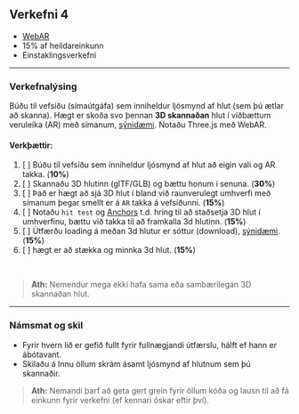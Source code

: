 ## Verkefni 4
- [WebAR](https://github.com/GunnarThorunnarson/FORR3FV05EU/wiki/Framlengdur-veruleiki-(XR))
- 15% af heildareinkunn
- Einstaklingsverkefni

---

### Verkefnalýsing
Búðu til vefsíðu (símaútgáfa) sem inniheldur ljósmynd af hlut (sem þú ætlar að skanna). Hægt er skoða svo þennan **3D skannaðan** hlut í víðbættum veruleika (AR) með símanum, [sýnidæmi](https://gunnarthorunnarson.github.io/FORR3FV05EU/AR/Gabriela/index.html). Notaðu Three.js með WebAR.

#### Verkþættir:
1. [ ] Búðu til vefsíðu sem inniheldur ljósmynd af hlut að eigin vali og AR takka. (**10%**)
1. [ ] Skannaðu 3D hlutinn (glTF/GLB) og bættu honum í senuna. (**30%**)
1. [ ] Það er hægt að sjá 3D hlut í bland við raunverulegt umhverfi með símanum þegar smellt er á `AR` takka á vefsíðunni. (**15%**)
1. [ ] Notaðu `hit test` og [Anchors](https://developers.google.com/ar/develop/anchors) t.d. hring til að staðsetja 3D hlut í umhverfinu, bættu við takka til að framkalla 3d hlutinn. (**15%**)
1. [ ] Útfærðu loading á meðan 3d hlutur er sóttur (download), [sýnidæmi](https://jsfiddle.net/sojzu8a5/1/). (**15%**)
1. [ ] hægt er að stækka og minnka 3d hlut. (**15%**)

<!-- https://player.onirix.com/exp/eBGd9l?scene=e8c30e80036447f9b393789b458b8cd9 -->

<br>

> **Ath:** Nemendur mega ekki hafa sama eða sambærilegan 3D skannaðan hlut. 

---

### Námsmat og skil
- Fyrir hvern lið er gefið fullt fyrir fullnægjandi útfærslu, hálft ef hann er ábótavant.
- Skilaðu á Innu öllum skrám ásamt ljósmynd af hlutnum sem þú skannaðir.


> **Ath:** Nemandi þarf að geta gert grein fyrir öllum kóða og lausn til að fá einkunn fyrir verkefni (ef kennari óskar eftir því).

<!-- vefslóð sem sýnir 3D hlut. Notaðu Github Pages (notaðu docs möppu sem vefrót) sem hýsir og sýnir 3D hlut (link á raw skrá). -->

<!--
:exclamation: Hýsing á Github <br>
Það þarf að breyta slóð á **glb** ef við viljum láta Github hýsa 3D hlut. Nota þarf _raw_ slóðina á mynd og _master_ í staðinn fyrir _docs_ _https://raw.githubusercontent.com/GunnarThorunnarson/FORR3FV05EU/master/assets/models/Parrot.glb_ sjá [notkun](https://github.com/GunnarThorunnarson/FORR3FV05EU/blob/master/docs/src/World/components/birds/birds.js).
-->
